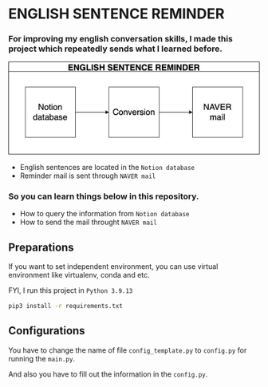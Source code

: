 # ENGLISH SENTENCE REMINDER
### For improving my english conversation skills, I made this project which repeatedly sends what I learned before.

![Reminder](./img/english_sentence_reminder.jpg)  
- English sentences are located in the `Notion database`
- Reminder mail is sent through `NAVER mail`

### So you can learn things below in this repository.
- How to query the information from `Notion database`
- How to send the mail throught `NAVER mail`


## Preparations
If you want to set independent environment, you can use virtual environment like virtualenv, conda and etc.

FYI, I run this project in `Python 3.9.13`

``` bash
pip3 install -r requirements.txt
```

## Configurations
You have to change the name of file `config_template.py` to `config.py` for running the `main.py`.

And also you have to fill out the information in the `config.py`.